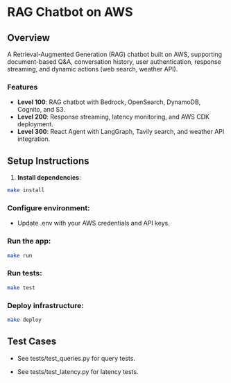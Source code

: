 # RAG Chatbot on AWS

## Overview
A Retrieval-Augmented Generation (RAG) chatbot built on AWS, supporting document-based Q&A, conversation history, user
authentication, response streaming, and dynamic actions (web search, weather API).

### Features
- **Level 100**: RAG chatbot with Bedrock, OpenSearch, DynamoDB, Cognito, and S3.
- **Level 200**: Response streaming, latency monitoring, and AWS CDK deployment.
- **Level 300**: React Agent with LangGraph, Tavily search, and weather API integration.

## Setup Instructions
1. **Install dependencies**:
```bash
make install
```

### Configure environment:
- Update .env with your AWS credentials and API keys.

### Run the app:
```bash
make run
```

### Run tests:
```bash
make test
```

### Deploy infrastructure:
```bash
make deploy
```

## Test Cases

- See tests/test_queries.py for query tests.

- See tests/test_latency.py for latency tests.